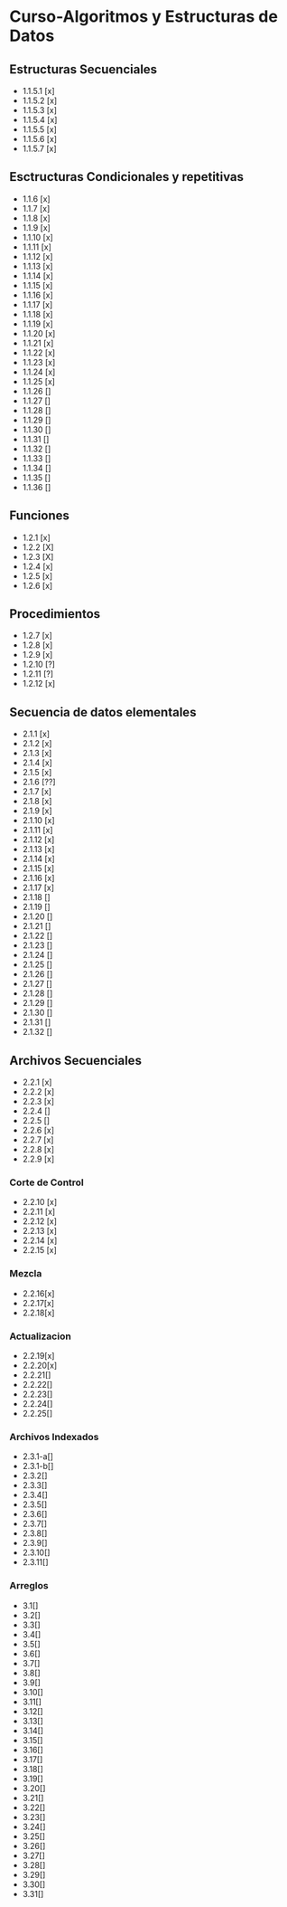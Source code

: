 # Curso-Algoritmos y Estructuras de Datos
## Estructuras Secuenciales
- 1.1.5.1 [x]
- 1.1.5.2 [x]
- 1.1.5.3 [x]
- 1.1.5.4 [x]
- 1.1.5.5 [x]
- 1.1.5.6 [x]
- 1.1.5.7 [x]

## Esctructuras Condicionales y repetitivas
- 1.1.6 [x]
- 1.1.7 [x]
- 1.1.8 [x]
- 1.1.9 [x]
- 1.1.10 [x]
- 1.1.11 [x]
- 1.1.12 [x]
- 1.1.13 [x]
- 1.1.14 [x]
- 1.1.15 [x]
- 1.1.16 [x]
- 1.1.17 [x]
- 1.1.18 [x]
- 1.1.19 [x]
- 1.1.20 [x]
- 1.1.21 [x]
- 1.1.22 [x]
- 1.1.23 [x]
- 1.1.24 [x]
- 1.1.25 [x]
- 1.1.26 []
- 1.1.27 []
- 1.1.28 []
- 1.1.29 []
- 1.1.30 []
- 1.1.31 []
- 1.1.32 []
- 1.1.33 []
- 1.1.34 []
- 1.1.35 []
- 1.1.36 []

## Funciones
- 1.2.1 [x]
- 1.2.2 [X]
- 1.2.3 [X]
- 1.2.4 [x]
- 1.2.5 [x]
- 1.2.6 [x]

## Procedimientos
- 1.2.7 [x]
- 1.2.8 [x]
- 1.2.9 [x]
- 1.2.10 [?]
- 1.2.11 [?]
- 1.2.12 [x]

## Secuencia de datos elementales
- 2.1.1 [x]
- 2.1.2 [x]
- 2.1.3 [x]
- 2.1.4 [x]
- 2.1.5 [x]
- 2.1.6 [??]
- 2.1.7 [x]
- 2.1.8 [x]
- 2.1.9 [x]
- 2.1.10 [x]
- 2.1.11 [x]
- 2.1.12 [x]
- 2.1.13 [x]
- 2.1.14 [x]
- 2.1.15 [x]
- 2.1.16 [x]
- 2.1.17 [x]
- 2.1.18 []
- 2.1.19 []
- 2.1.20 []
- 2.1.21 []
- 2.1.22 []
- 2.1.23 []
- 2.1.24 []
- 2.1.25 []
- 2.1.26 []
- 2.1.27 []
- 2.1.28 []
- 2.1.29 []
- 2.1.30 []
- 2.1.31 []
- 2.1.32 []

## Archivos Secuenciales
- 2.2.1 [x]
- 2.2.2 [x]
- 2.2.3 [x]
- 2.2.4 []
- 2.2.5 []
- 2.2.6 [x]
- 2.2.7 [x]
- 2.2.8 [x]
- 2.2.9 [x]
### Corte de Control
- 2.2.10 [x]
- 2.2.11 [x]
- 2.2.12 [x]
- 2.2.13 [x]
- 2.2.14 [x]
- 2.2.15 [x]

### Mezcla
- 2.2.16[x]
- 2.2.17[x]
- 2.2.18[x]

### Actualizacion
- 2.2.19[x]
- 2.2.20[x]
- 2.2.21[]
- 2.2.22[]
- 2.2.23[]
- 2.2.24[]
- 2.2.25[]

### Archivos Indexados
- 2.3.1-a[]
- 2.3.1-b[]
- 2.3.2[]
- 2.3.3[]
- 2.3.4[]
- 2.3.5[]
- 2.3.6[]
- 2.3.7[]
- 2.3.8[]
- 2.3.9[]
- 2.3.10[]
- 2.3.11[]

### Arreglos
- 3.1[]
- 3.2[]
- 3.3[]
- 3.4[]
- 3.5[]
- 3.6[]
- 3.7[]
- 3.8[]
- 3.9[]
- 3.10[]
- 3.11[]
- 3.12[]
- 3.13[]
- 3.14[]
- 3.15[]
- 3.16[]
- 3.17[]
- 3.18[]
- 3.19[]
- 3.20[]
- 3.21[]
- 3.22[]
- 3.23[]
- 3.24[]
- 3.25[]
- 3.26[]
- 3.27[]
- 3.28[]
- 3.29[]
- 3.30[]
- 3.31[]